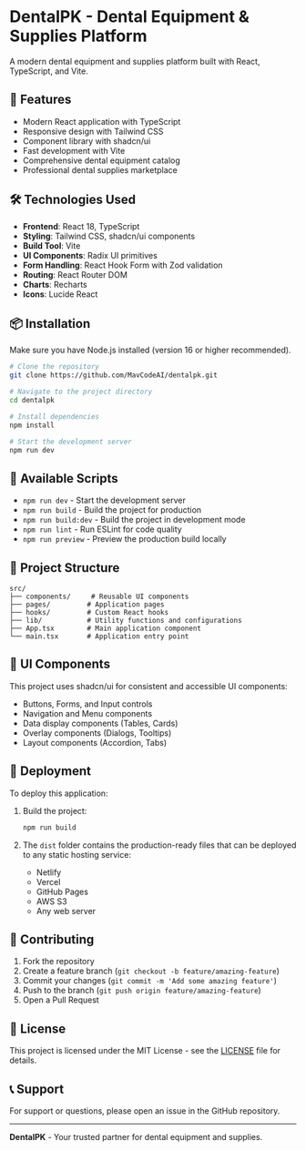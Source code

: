 # DentalPK - Dental Equipment & Supplies Platform

A modern dental equipment and supplies platform built with React, TypeScript, and Vite.

## 🚀 Features

- Modern React application with TypeScript
- Responsive design with Tailwind CSS
- Component library with shadcn/ui
- Fast development with Vite
- Comprehensive dental equipment catalog
- Professional dental supplies marketplace

## 🛠️ Technologies Used

- **Frontend**: React 18, TypeScript
- **Styling**: Tailwind CSS, shadcn/ui components
- **Build Tool**: Vite
- **UI Components**: Radix UI primitives
- **Form Handling**: React Hook Form with Zod validation
- **Routing**: React Router DOM
- **Charts**: Recharts
- **Icons**: Lucide React

## 📦 Installation

Make sure you have Node.js installed (version 16 or higher recommended).

```bash
# Clone the repository
git clone https://github.com/MavCodeAI/dentalpk.git

# Navigate to the project directory
cd dentalpk

# Install dependencies
npm install

# Start the development server
npm run dev
```

## 🔧 Available Scripts

- `npm run dev` - Start the development server
- `npm run build` - Build the project for production
- `npm run build:dev` - Build the project in development mode
- `npm run lint` - Run ESLint for code quality
- `npm run preview` - Preview the production build locally

## 📁 Project Structure

```
src/
├── components/     # Reusable UI components
├── pages/         # Application pages
├── hooks/         # Custom React hooks
├── lib/           # Utility functions and configurations
├── App.tsx        # Main application component
└── main.tsx       # Application entry point
```

## 🎨 UI Components

This project uses shadcn/ui for consistent and accessible UI components:

- Buttons, Forms, and Input controls
- Navigation and Menu components
- Data display components (Tables, Cards)
- Overlay components (Dialogs, Tooltips)
- Layout components (Accordion, Tabs)

## 🚀 Deployment

To deploy this application:

1. Build the project:
   ```bash
   npm run build
   ```

2. The `dist` folder contains the production-ready files that can be deployed to any static hosting service:
   - Netlify
   - Vercel
   - GitHub Pages
   - AWS S3
   - Any web server

## 🤝 Contributing

1. Fork the repository
2. Create a feature branch (`git checkout -b feature/amazing-feature`)
3. Commit your changes (`git commit -m 'Add some amazing feature'`)
4. Push to the branch (`git push origin feature/amazing-feature`)
5. Open a Pull Request

## 📄 License

This project is licensed under the MIT License - see the [LICENSE](LICENSE) file for details.

## 📞 Support

For support or questions, please open an issue in the GitHub repository.

---

**DentalPK** - Your trusted partner for dental equipment and supplies.